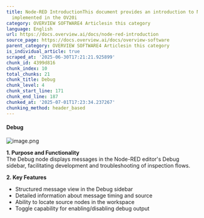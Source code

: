 ```yaml
---
title: Node-RED IntroductionThis document provides an introduction to Node-RED as
  implemented in the OV20i
category: OVERVIEW SOFTWARE4 Articlesin this category
language: English
url: https://docs.overview.ai/docs/node-red-introduction
source_page: https://docs.overview.ai/docs/overview-software
parent_category: OVERVIEW SOFTWARE4 Articlesin this category
is_individual_article: true
scraped_at: '2025-06-30T17:21:21.925899'
chunk_id: 4399d816
chunk_index: 10
total_chunks: 21
chunk_title: Debug
chunk_level: 4
chunk_start_line: 171
chunk_end_line: 187
chunked_at: '2025-07-01T17:23:34.237267'
chunking_method: header_based
---
```


#### Debug

![image.png](https://cdn.document360.io/863daf20-40fe-49e9-9c91-e3c6cfba55d1/Images/Documentation/image%28212%29.png)

**1\. Purpose and Functionality**  
The Debug node displays messages in the Node-RED editor's Debug sidebar, facilitating development and troubleshooting of inspection flows.

**2\. Key Features**

  * Structured message view in the Debug sidebar
  * Detailed information about message timing and source
  * Ability to locate source nodes in the workspace
  * Toggle capability for enabling/disabling debug output


